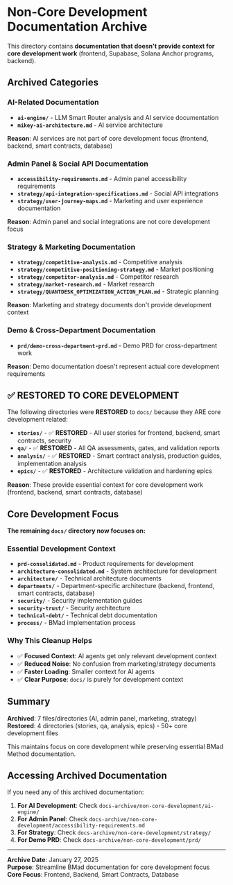 # Non-Core Development Documentation Archive

This directory contains **documentation that doesn't provide context for core development work** (frontend, Supabase, Solana Anchor programs, backend).

## Archived Categories

### **AI-Related Documentation**
- **`ai-engine/`** - LLM Smart Router analysis and AI service documentation
- **`mikey-ai-architecture.md`** - AI service architecture

**Reason**: AI services are not part of core development focus (frontend, backend, smart contracts, database)

### **Admin Panel & Social API Documentation**
- **`accessibility-requirements.md`** - Admin panel accessibility requirements
- **`strategy/api-integration-specifications.md`** - Social API integrations
- **`strategy/user-journey-maps.md`** - Marketing and user experience documentation

**Reason**: Admin panel and social integrations are not core development focus

### **Strategy & Marketing Documentation**
- **`strategy/competitive-analysis.md`** - Competitive analysis
- **`strategy/competitive-positioning-strategy.md`** - Market positioning
- **`strategy/competitor-analysis.md`** - Competitor research
- **`strategy/market-research.md`** - Market research
- **`strategy/QUANTDESK_OPTIMIZATION_ACTION_PLAN.md`** - Strategic planning

**Reason**: Marketing and strategy documents don't provide development context

### **Demo & Cross-Department Documentation**
- **`prd/demo-cross-department-prd.md`** - Demo PRD for cross-department work

**Reason**: Demo documentation doesn't represent actual core development requirements

## ✅ **RESTORED TO CORE DEVELOPMENT**

The following directories were **RESTORED** to `docs/` because they ARE core development related:

- **`stories/`** - ✅ **RESTORED** - All user stories for frontend, backend, smart contracts, security
- **`qa/`** - ✅ **RESTORED** - All QA assessments, gates, and validation reports
- **`analysis/`** - ✅ **RESTORED** - Smart contract analysis, production guides, implementation analysis
- **`epics/`** - ✅ **RESTORED** - Architecture validation and hardening epics

**Reason**: These provide essential context for core development work (frontend, backend, smart contracts, database)

## Core Development Focus

**The remaining `docs/` directory now focuses on:**

### **Essential Development Context**
- **`prd-consolidated.md`** - Product requirements for development
- **`architecture-consolidated.md`** - System architecture for development
- **`architecture/`** - Technical architecture documents
- **`departments/`** - Department-specific architecture (backend, frontend, smart contracts, database)
- **`security/`** - Security implementation guides
- **`security-trust/`** - Security architecture
- **`technical-debt/`** - Technical debt documentation
- **`process/`** - BMad implementation process

### **Why This Cleanup Helps**
- ✅ **Focused Context**: AI agents get only relevant development context
- ✅ **Reduced Noise**: No confusion from marketing/strategy documents
- ✅ **Faster Loading**: Smaller context for AI agents
- ✅ **Clear Purpose**: `docs/` is purely for development context

## Summary

**Archived**: 7 files/directories (AI, admin panel, marketing, strategy)
**Restored**: 4 directories (stories, qa, analysis, epics) - 50+ core development files

This maintains focus on core development while preserving essential BMad Method documentation.

## Accessing Archived Documentation

If you need any of this archived documentation:
1. **For AI Development**: Check `docs-archive/non-core-development/ai-engine/`
2. **For Admin Panel**: Check `docs-archive/non-core-development/accessibility-requirements.md`
3. **For Strategy**: Check `docs-archive/non-core-development/strategy/`
4. **For Demo PRD**: Check `docs-archive/non-core-development/prd/`

---

**Archive Date**: January 27, 2025  
**Purpose**: Streamline BMad documentation for core development focus  
**Core Focus**: Frontend, Backend, Smart Contracts, Database
